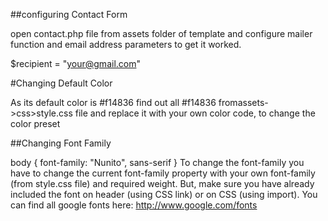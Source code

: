##configuring Contact Form

open ​contact.php​ file from ​assets​ folder of template and configure mailer function and email
address parameters to get it worked.
<!-- Replace You Email Here -->
$recipient = "your@gmail.com"

#Changing Default Color

As its default color is ​#f14836​ find out all ​#f14836​ from ​assets->css>style.css​ file and
replace it with your own color code, to change the color preset


##Changing Font Family

body {
font-family: "Nunito", sans-serif
}
To change the font-family you have to change the current ​font-family​ property with your own
font-family (from style.css file) and required weight​. But, make sure you have already
included the font on header (using CSS link) or on CSS (using import).
You can find all google fonts here: ​http://www.google.com/fonts
